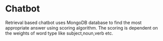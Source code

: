 # Chatbot
Retrieval based chatbot uses MongoDB database to find the most appropriate answer using scoring algorithm. The scoring is dependent on the weights of word type like subject,noun,verb etc.
